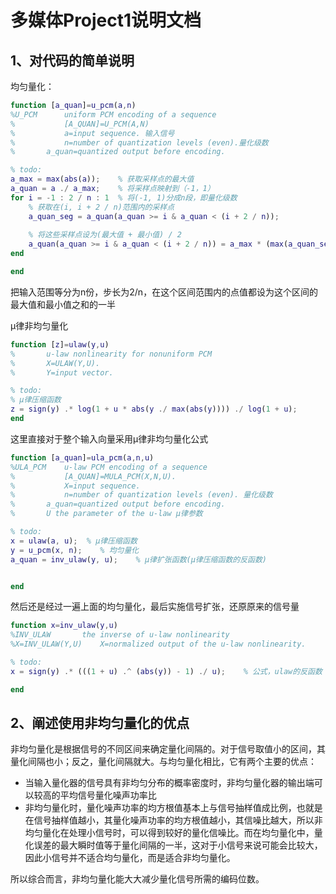 # 多媒体Project1说明文档

## 1、对代码的简单说明

均匀量化：

```matlab
function [a_quan]=u_pcm(a,n)
%U_PCM  	uniform PCM encoding of a sequence
%       	[A_QUAN]=U_PCM(A,N)
%       	a=input sequence. 输入信号
%       	n=number of quantization levels (even).量化级数
%		a_quan=quantized output before encoding.

% todo: 
a_max = max(abs(a));    % 获取采样点的最大值
a_quan = a ./ a_max;    % 将采样点映射到（-1，1）
for i = -1 : 2 / n : 1	% 将(-1, 1)分成n段，即量化级数
    % 获取在(i, i + 2 / n)范围内的采样点
    a_quan_seg = a_quan(a_quan >= i & a_quan < (i + 2 / n));
    
    % 将这些采样点设为(最大值 + 最小值) / 2
    a_quan(a_quan >= i & a_quan < (i + 2 / n)) = a_max * (max(a_quan_seg) + min(a_quan_seg)) / 2;
end

end

```

把输入范围等分为n份，步长为2/n，在这个区间范围内的点值都设为这个区间的最大值和最小值之和的一半

μ律非均匀量化

```matlab
function [z]=ulaw(y,u)
%		u-law nonlinearity for nonuniform PCM
%		X=ULAW(Y,U).
%		Y=input vector.

% todo: 
% μ律压缩函数
z = sign(y) .* log(1 + u * abs(y ./ max(abs(y)))) ./ log(1 + u);
end
```

这里直接对于整个输入向量采用μ律非均匀量化公式

```matlab
function [a_quan]=ula_pcm(a,n,u)
%ULA_PCM 	u-law PCM encoding of a sequence
%       	[A_QUAN]=MULA_PCM(X,N,U).
%       	X=input sequence.
%       	n=number of quantization levels (even). 量化级数	
%		a_quan=quantized output before encoding.
%       U the parameter of the u-law μ律参数

% todo: 
x = ulaw(a, u);  % μ律压缩函数
y = u_pcm(x, n);    % 均匀量化
a_quan = inv_ulaw(y, u);    % μ律扩张函数(μ律压缩函数的反函数)


end
```

然后还是经过一遍上面的均匀量化，最后实施信号扩张，还原原来的信号量

```matlab
function x=inv_ulaw(y,u)
%INV_ULAW		the inverse of u-law nonlinearity
%X=INV_ULAW(Y,U)	X=normalized output of the u-law nonlinearity.

% todo: 
x = sign(y) .* (((1 + u) .^ (abs(y)) - 1) ./ u);    % 公式，ulaw的反函数

end
```



## 2、阐述使用非均匀量化的优点

非均匀量化是根据信号的不同区间来确定量化间隔的。对于信号取值小的区间，其量化间隔也小；反之，量化间隔就大。与均匀量化相比，它有两个主要的优点：

- 当输入量化器的信号具有非均匀分布的概率密度时，非均匀量化器的输出端可以较高的平均信号量化噪声功率比
- 非均匀量化时，量化噪声功率的均方根值基本上与信号抽样值成比例，也就是在信号抽样值越小，其量化噪声功率的均方根值越小，其信噪比越大，所以非均匀量化在处理小信号时，可以得到较好的量化信噪比。而在均匀量化中，量化误差的最大瞬时值等于量化间隔的一半，这对于小信号来说可能会比较大，因此小信号并不适合均匀量化，而是适合非均匀量化。

所以综合而言，非均匀量化能大大减少量化信号所需的编码位数。

